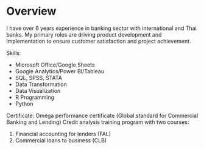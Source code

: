 # Overview 

I have over 6 years experience in banking sector with international and Thai banks. My primary roles are driving product development and implementation to ensure customer satisfaction and project achievement.

Skills:
 - Microsoft Office/Google Sheets
 - Google Analytics/Power BI/Tableau
 - SQL, SPSS, STATA 
 - Data Transformation
 - Data Visualization
 - R Programming 
 - Python

Certificate:
Omega performance certificate (Global standard for Commercial Banking and Lending)
Credit analysis training program with two courses:
1) Financial accounting for lenders (FAL)
2) Commercial loans to business (CLB)
